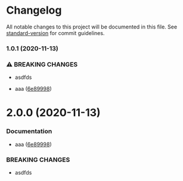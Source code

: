 # Changelog

All notable changes to this project will be documented in this file. See [standard-version](https://github.com/conventional-changelog/standard-version) for commit guidelines.

### 1.0.1 (2020-11-13)


### ⚠ BREAKING CHANGES

* asdfds

* aaa ([6e89998](https://github.com/dixilin/lin-react-ui/commit/6e89998b3c9bfcc1dd9feb07233b49221b8e6620))

# 2.0.0 (2020-11-13)


### Documentation

* aaa ([6e89998](https://github.com/dixilin/lin-react-ui/commit/6e89998b3c9bfcc1dd9feb07233b49221b8e6620))


### BREAKING CHANGES

* asdfds
